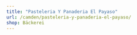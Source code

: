 ```yaml
---
title: "Pasteleria Y Panaderia El Payaso"
url: /camden/pasteleria-y-panaderia-el-payaso/
shop: Bäckerei
---
```

